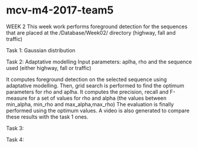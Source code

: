 # mcv-m4-2017-team5

WEEK 2
This week work performs foreground detection for the sequences that are placed at the /Database/Week02/ directory (highway, fall and traffic)


Task 1: Gaussian distribution


Task 2: Adaptative modelling
Input parameters: aplha, rho and the sequence used (either highway, fall or traffic)

It computes foreground detection on the selected sequence using adaptative modelling.
Then, grid search is performed to find the optimum parameters for rho and aplha. It computes the precision, recall and F-measure for a set of values for rho and alpha (the values between min_alpha, min_rho and max_alpha,max_rho)
The evaluation is finally performed using the optimum values.
A video is also generated to compare these results with the task 1 ones.


Task 3:


Task 4: